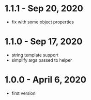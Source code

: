 # 1.1.1 - Sep 20, 2020

- fix with some object properties

# 1.1.0 - Sep 17, 2020

- string template support
- simplify args passed to helper

# 1.0.0 - April 6, 2020

- first version
